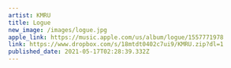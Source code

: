 ```yaml
---
artist: KMRU
title: Logue
new_image: /images/logue.jpg
apple_link: https://music.apple.com/us/album/logue/1557771978
link: https://www.dropbox.com/s/18mtdt0402c7ui9/KMRU.zip?dl=1
published_date: 2021-05-17T02:28:39.332Z
---
```

